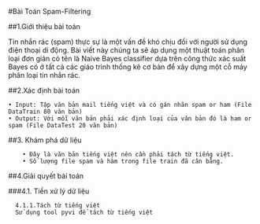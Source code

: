 #Bài Toán Spam-Filtering

##1.Giới thiệu bài toán

Tin nhắn rác (spam) thực sự là một vấn đề khó chịu đối với người sử dụng điện thoại di động. Bài viết này chúng ta sẽ áp dụng một thuật toán phân loại đơn giản có tên là Naive Bayes classifier dựa trên công thức xác suất Bayes có ở tất cả các giáo trình thống kê cơ bản để xây dựng một cỗ máy phân loại tin nhắn rác.

##2.Xác định bài toán

	• Input: Tập văn bản mail tiếng việt và có gán nhãn spam or ham (File DataTrain 80 văn bản)
	• Output: Với mỗi văn bản phải xác định loại của văn bản đó là ham or spam (File DataTest 20 văn bản) 

##3. Khám phá dữ liệu

        • Đây là văn bản tiếng việt nên cần phải tách từ tiếng việt.
        • Số lượng file spam và hàm trong file train đã cân bằng.

##4.Giải quyết bài toán 

###4.1. Tiền xử lý dữ liệu

      4.1.1.Tách từ tiếng việt
      Sử dụng tool pyvi để tách từ tiếng việt 
	
	
